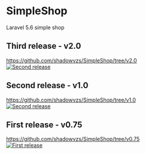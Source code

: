 # SimpleShop
Laravel 5.6 simple shop


## Third release - v2.0
https://github.com/shadowvzs/SimpleShop/tree/v2.0<br>
[![Second release](http://img.youtube.com/vi/wIVa8VfE7oc/0.jpg)](http://www.youtube.com/watch?v=wIVa8VfE7oc)




## Second release - v1.0
https://github.com/shadowvzs/SimpleShop/tree/v1.0<br>
[![Second release](http://img.youtube.com/vi/558GE7MsdJs/0.jpg)](http://www.youtube.com/watch?v=558GE7MsdJs)




## First release - v0.75
https://github.com/shadowvzs/SimpleShop/tree/v0.75 <br>
[![First release](http://img.youtube.com/vi/yeHF1syeKMY/0.jpg)](http://www.youtube.com/watch?v=yeHF1syeKMY)
